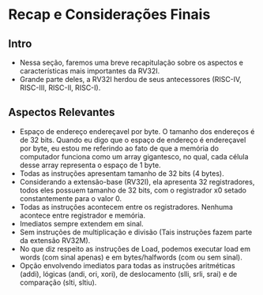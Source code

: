 # Recap e Considerações Finais

## Intro
* Nessa seção, faremos uma breve recapitulação sobre os aspectos e características mais importantes da RV32I.
* Grande parte deles, a RV32I herdou de seus antecessores (RISC-IV, RISC-III, RISC-II, RISC-I).

## Aspectos Relevantes
* Espaço de endereço endereçavel por byte. O tamanho dos endereços é de 32 bits. Quando eu digo que o espaço de endereço é endereçavel por byte, eu estou me referindo ao fato de que a memória do computador funciona como um array gigantesco, no qual, cada célula desse array representa o espaço de 1 byte.
* Todas as instruções apresentam tamanho de 32 bits (4 bytes).
* Considerando a extensão-base (RV32I), ela apresenta 32 registradores, todos eles possuem tamanho de 32 bits, com o registrador x0 setado constantemente para o valor 0.
* Todas as instruções acontecem entre os registradores. Nenhuma acontece entre registrador e memória.
* Imediatos sempre extendem em sinal.
* Sem instruções de multiplicação e divisão (Tais instruções fazem parte da extensão RV32M).
* No que diz respeito as instruções de Load, podemos executar load em words (com sinal apenas) e em bytes/halfwords (com ou sem sinal).
* Opção envolvendo imediatos para todas as instruções aritméticas (addi), lógicas (andi, ori, xori), de deslocamento (slli, srli, srai) e de comparação (slti, sltiu).

